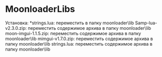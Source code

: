 # MoonloaderLibs
Установка:
*strings.lua: переместить в папку moonloader\lib
Samp-lua-v2.3.0.zip: переместить содержимое архива в папку moonloader\lib
moon-imgui-1.1.5.zip: переместить содержимое архива в папку moonloader\lib
mimgui-v1.7.0.zip: переместить содержимое архива в папку moonloader\lib
strings.lua: переместить содержимое архива в папку moonloader\lib
